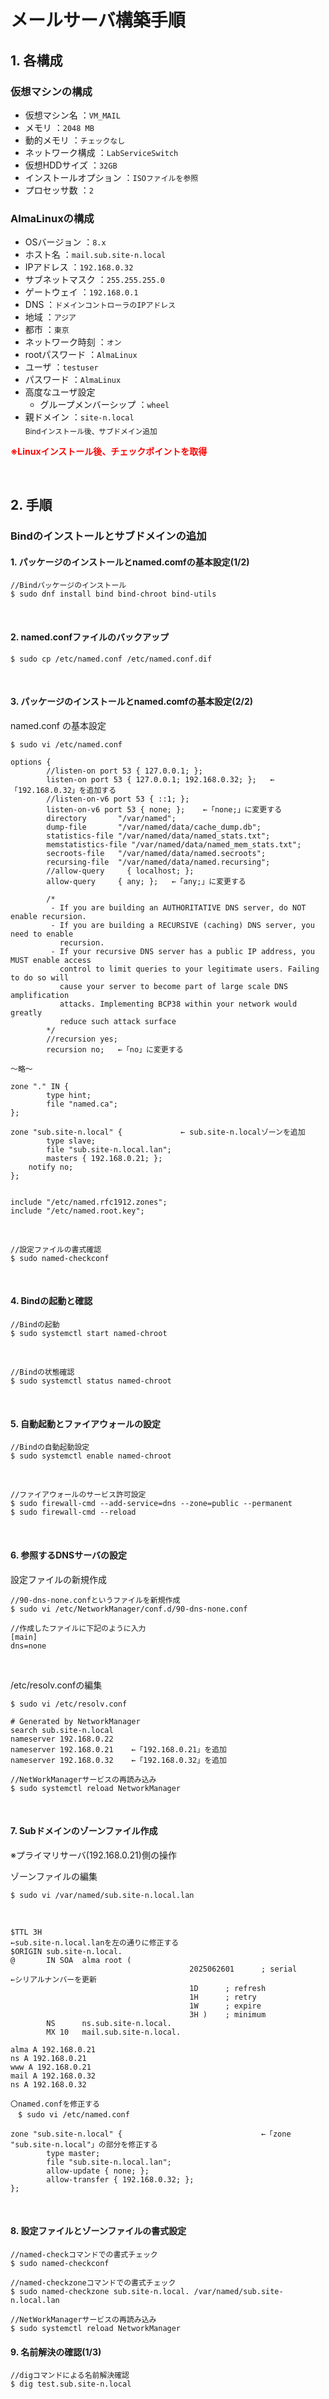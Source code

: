 # メールサーバ構築手順
## 1. 各構成
### 仮想マシンの構成

- 仮想マシン名 ：`VM_MAIL`<br>
- メモリ ：`2048 MB`<br>
- 動的メモリ ：`チェックなし`<br>
- ネットワーク構成 ：`LabServiceSwitch`
- 仮想HDDサイズ ：`32GB`
- インストールオプション ：`ISOファイルを参照`
- プロセッサ数 ：`2`

### AlmaLinuxの構成

- OSバージョン ：`8.x`
- ホスト名 ：`mail.sub.site-n.local`
- IPアドレス ：`192.168.0.32`
- サブネットマスク ：`255.255.255.0`
- ゲートウェイ ：`192.168.0.1`
- DNS ：`ドメインコントローラのIPアドレス`
- 地域 ：`アジア`
- 都市 ：`東京`
- ネットワーク時刻 ：`オン`
- rootパスワード ：`AlmaLinux`
- ユーザ ：`testuser`
- パスワード ：`AlmaLinux`
- 高度なユーザ設定
    - グループメンバーシップ ：`wheel`
- 親ドメイン ：`site-n.local`<br>
<sub>Bindインストール後、サブドメイン追加</sub>

<dr style="color:red">**※Linuxインストール後、チェックポイントを取得**

<br>

## 2. 手順
### Bindのインストールとサブドメインの追加
#### 1. パッケージのインストールとnamed.comfの基本設定(1/2)

```
//Bindパッケージのインストール
$ sudo dnf install bind bind-chroot bind-utils
```
<br>


#### 2. named.confファイルのバックアップ
```
$ sudo cp /etc/named.conf /etc/named.conf.dif
```
<br>


#### 3. パッケージのインストールとnamed.comfの基本設定(2/2)

named.conf の基本設定
```
$ sudo vi /etc/named.conf
```

```shell
options {
        //listen-on port 53 { 127.0.0.1; };
        listen-on port 53 { 127.0.0.1; 192.168.0.32; };	  ←「192.168.0.32」を追加する
        //listen-on-v6 port 53 { ::1; };
        listen-on-v6 port 53 { none; };    ←「none;」に変更する
        directory       "/var/named";
        dump-file       "/var/named/data/cache_dump.db";
        statistics-file "/var/named/data/named_stats.txt";
        memstatistics-file "/var/named/data/named_mem_stats.txt";
        secroots-file   "/var/named/data/named.secroots";
        recursing-file  "/var/named/data/named.recursing";
        //allow-query     { localhost; };
        allow-query     { any; };   ←「any;」に変更する

        /*
         - If you are building an AUTHORITATIVE DNS server, do NOT enable recursion.
         - If you are building a RECURSIVE (caching) DNS server, you need to enable
           recursion.
         - If your recursive DNS server has a public IP address, you MUST enable access
           control to limit queries to your legitimate users. Failing to do so will
           cause your server to become part of large scale DNS amplification
           attacks. Implementing BCP38 within your network would greatly
           reduce such attack surface
        */
        //recursion yes;
        recursion no;   ←「no」に変更する

～略～

zone "." IN {
        type hint;
        file "named.ca";
};

zone "sub.site-n.local" {             ← sub.site-n.localゾーンを追加
        type slave;
        file "sub.site-n.local.lan";
        masters { 192.168.0.21; };
	notify no;
};


include "/etc/named.rfc1912.zones";
include "/etc/named.root.key";
```
<br>


```
//設定ファイルの書式確認
$ sudo named-checkconf
```
<br>

#### 4. Bindの起動と確認

```
//Bindの起動
$ sudo systemctl start named-chroot
```
<br>

```
//Bindの状態確認
$ sudo systemctl status named-chroot
```
<br>


#### 5. 自動起動とファイアウォールの設定

```
//Bindの自動起動設定
$ sudo systemctl enable named-chroot
```
<br>

```
//ファイアウォールのサービス許可設定
$ sudo firewall-cmd --add-service=dns --zone=public --permanent
$ sudo firewall-cmd --reload
```
<br>


#### 6. 参照するDNSサーバの設定

設定ファイルの新規作成

```
//90-dns-none.confというファイルを新規作成
$ sudo vi /etc/NetworkManager/conf.d/90-dns-none.conf
```

```
//作成したファイルに下記のように入力
[main]
dns=none
```
<br>

/etc/resolv.confの編集

```
$ sudo vi /etc/resolv.conf
```

```shell
# Generated by NetworkManager
search sub.site-n.local
nameserver 192.168.0.22
nameserver 192.168.0.21    ←「192.168.0.21」を追加
nameserver 192.168.0.32    ←「192.168.0.32」を追加
```

```
//NetWorkManagerサービスの再読み込み
$ sudo systemctl reload NetworkManager
```
<br>

#### 7. Subドメインのゾーンファイル作成
※プライマリサーバ(192.168.0.21)側の操作

ゾーンファイルの編集

```
$ sudo vi /var/named/sub.site-n.local.lan
```
<br>

```shell
$TTL 3H                                                                      ←sub.site-n.local.lanを左の通りに修正する
$ORIGIN sub.site-n.local.
@       IN SOA  alma root (
                                        2025062601      ; serial             ←シリアルナンバーを更新
                                        1D      ; refresh
                                        1H      ; retry
                                        1W      ; expire
                                        3H )    ; minimum
        NS      ns.sub.site-n.local.
        MX 10   mail.sub.site-n.local.

alma A 192.168.0.21
ns A 192.168.0.21
www A 192.168.0.21
mail A 192.168.0.32
ns A 192.168.0.32

〇named.confを修正する
　$ sudo vi /etc/named.conf

zone "sub.site-n.local" {                               ←「zone "sub.site-n.local"」の部分を修正する
        type master;
        file "sub.site-n.local.lan";
        allow-update { none; };
        allow-transfer { 192.168.0.32; };
};
```
<br>

#### 8. 設定ファイルとゾーンファイルの書式設定

```
//named-checkコマンドでの書式チェック
$ sudo named-checkconf
```

```
//named-checkzoneコマンドでの書式チェック
$ sudo named-checkzone sub.site-n.local. /var/named/sub.site-n.local.lan
```

```
//NetWorkManagerサービスの再読み込み
$ sudo systemctl reload NetworkManager
```

#### 9. 名前解決の確認(1/3)

```
//digコマンドによる名前解決確認
$ dig test.sub.site-n.local
```
